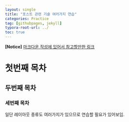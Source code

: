 ```yaml
---
layout: single
title: "포스트 관련 기술 여러가지 연습"
categories: Practice
tag: [githubpages, jekyll]
typora-root-url: ../
toc: true
---
```


**[Notice]** [마크다운 작성에 있어서 참고할만한 링크](https://gist.github.com/ihoneymon/652be052a0727ad59601)

# 첫번째 목차



## 두번째 목차



### 세번째 목차

일단 레이아웃 종류도 여러가지가 있으므로 연습할 필요가 있어보임.


